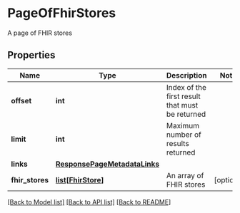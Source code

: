 # PageOfFhirStores

A page of FHIR stores
## Properties
Name | Type | Description | Notes
------------ | ------------- | ------------- | -------------
**offset** | **int** | Index of the first result that must be returned | 
**limit** | **int** | Maximum number of results returned | 
**links** | [**ResponsePageMetadataLinks**](ResponsePageMetadataLinks.md) |  | 
**fhir_stores** | [**list[FhirStore]**](FhirStore.md) | An array of FHIR stores | [optional] 

[[Back to Model list]](../README.md#documentation-for-models) [[Back to API list]](../README.md#documentation-for-api-endpoints) [[Back to README]](../README.md)


